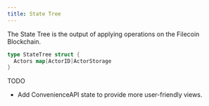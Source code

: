 ```yaml
---
title: State Tree
---
```


The State Tree is the output of applying operations on the Filecoin Blockchain.

```go
type StateTree struct {
  Actors map[ActorID]ActorStorage
}
```

TODO

- Add ConvenienceAPI state to provide more user-friendly views.
